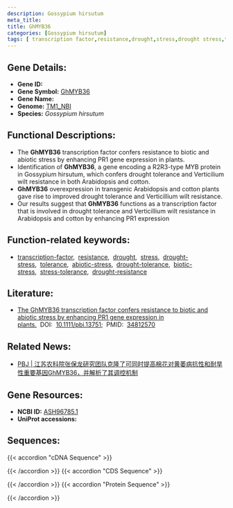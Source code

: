 ```yaml
---
description: Gossypium hirsutum
meta_title:
title: GhMYB36
categories: [Gossypium hirsutum]
tags: [ transcription factor,resistance,drought,stress,drought stress,tolerance,abiotic stress,drought tolerance,biotic stress,stress tolerance,drought resistance ]
---
```


## Gene Details:
- **Gene ID:**	[]()
- **Gene Symbol:** <u>GhMYB36</u>
- **Gene Name:** 
- **Genome:** [TM1_NBI](https://yanglab.hzau.edu.cn/CottonMD/download.1)
- **Species:** *Gossypium hirsutum*

## Functional Descriptions:
   - The **GhMYB36** transcription factor confers resistance to biotic and abiotic stress by enhancing PR1 gene expression in plants.
   - Identification of **GhMYB36**, a gene encoding a R2R3-type MYB protein in Gossypium hirsutum, which confers drought tolerance and Verticilium wilt resistance in both Arabidopsis and cotton.
   - **GhMYB36** overexpression in transgenic Arabidopsis and cotton plants gave rise to improved drought tolerance and Verticillium wilt resistance.
   - Our results suggest that **GhMYB36** functions as a transcription factor that is involved in drought tolerance and Verticillium wilt resistance in Arabidopsis and cotton by enhancing PR1 expression

## Function-related keywords:
   - [transcription-factor](/tags/transcription-factor/),&nbsp;&nbsp;[resistance](/tags/resistance/),&nbsp;&nbsp;[drought](/tags/drought/),&nbsp;&nbsp;[stress](/tags/stress/),&nbsp;&nbsp;[drought-stress](/tags/drought-stress/),&nbsp;&nbsp;[tolerance](/tags/tolerance/),&nbsp;&nbsp;[abiotic-stress](/tags/abiotic-stress/),&nbsp;&nbsp;[drought-tolerance](/tags/drought-tolerance/),&nbsp;&nbsp;[biotic-stress](/tags/biotic-stress/),&nbsp;&nbsp;[stress-tolerance](/tags/stress-tolerance/),&nbsp;&nbsp;[drought-resistance](/tags/drought-resistance/)

## Literature:
   - [The GhMYB36 transcription factor confers resistance to biotic and abiotic stress by enhancing PR1 gene expression in plants.]( https://onlinelibrary.wiley.com/doi/full/10.1111/pbi.13751)&nbsp;&nbsp;DOI:&nbsp;&nbsp;[10.1111/pbi.13751](https://onlinelibrary.wiley.com/doi/full/10.1111/pbi.13751);&nbsp;&nbsp;PMID:&nbsp;&nbsp;[34812570](https://pubmed.ncbi.nlm.nih.gov/34812570/)

## Related News:
   - [PBJ | 江苏农科院张保龙研究团队克隆了可同时提高棉花对黄萎病抗性和耐旱性重要基因GhMYB36，并解析了其调控机制](https://mp.weixin.qq.com/s?__biz=Mzg3MDEwNDEyMg==&mid=2247521406&idx=1&sn=d13eeea5aefe27e7a39593f978b01a08&chksm=ce90392bf9e7b03dcb8bdba531bd0074598dee162f671ecdca83fcfa8a18f820073e15ab3659&scene=27#wechat_redirect)

## Gene Resources:
- **NCBI ID:**  [ASH96785.1](https://www.ncbi.nlm.nih.gov/gene/?term=ASH96785.1)
- **UniProt accessions:** [](https://www.uniprot.org/uniprotkb//entry)



## Sequences:
{{< accordion "cDNA Sequence" >}}

{{< /accordion >}}
{{< accordion "CDS Sequence" >}}

{{< /accordion >}}
{{< accordion "Protein Sequence" >}}

{{< /accordion >}}
